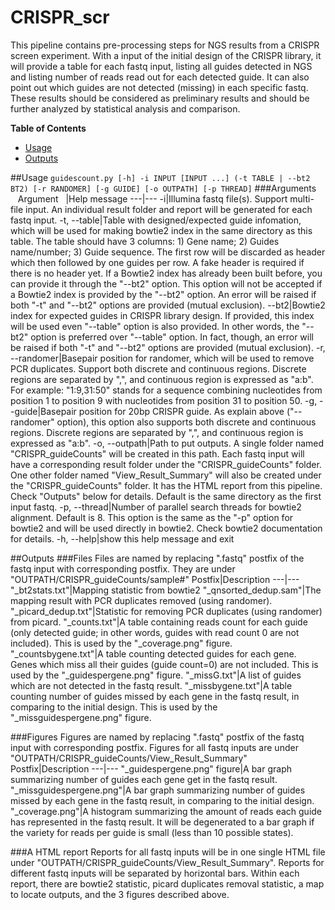 # CRISPR_scr
This pipeline contains pre-processing steps for NGS results from a CRISPR screen experiment. With a input of the initial design of the CRISPR library, it will provide a table for each fastq input, listing all guides detected in NGS and listing number of reads read out for each detected guide. It can also point out which guides are not detected (missing) in each specific fastq. These results should be considered as preliminary results and should be further analyzed by statistical analysis and comparison.

**Table of Contents**
- [Usage](#user-content-usage)
- [Outputs](#user-content-outputs)

##Usage
`guidescount.py [-h] -i INPUT [INPUT ...] (-t TABLE | --bt2 BT2) [-r RANDOMER] [-g GUIDE] [-o OUTPATH] [-p THREAD]`
###Arguments
&nbsp;&nbsp;&nbsp;Argument&nbsp;&nbsp;&nbsp;|Help message
---|---
-i|Illumina fastq file(s). Support multi-file input. An individual result folder and report will be generated for each fastq input.
-t, --table|Table with designed/expected guide infomation, which will be used for making bowtie2 index in the same directory as this table. The table should have 3 columns: 1) Gene name; 2) Guides name/number; 3) Guide sequence. The first row will be discarded as header which then followed by one guides per row. A fake header is required if there is no header yet. If a Bowtie2 index has already been built before, you can provide it through the "--bt2" option. This option will not be accepted if a Bowtie2 index is provided by the "--bt2" option. An error will be raised if both "-t" and "--bt2" options are provided (mutual exclusion).
--bt2|Bowtie2 index for expected guides in CRISPR library design. If provided, this index will be used even "--table" option is also provided. In other words, the "--bt2" option is preferred over "--table" option. In fact, though, an error will be raised if both "-t" and "--bt2" options are provided (mutual exclusion).
-r, --randomer|Basepair position for randomer, which will be used to remove PCR duplicates. Support both discrete and continuous regions. Discrete regions are separated by ",", and continuous region is expressed as "a:b". For example: "1:9,31:50" stands for a sequence combining nucleotides from position 1 to position 9 with nucleotides from position 31 to position 50.
-g, --guide|Basepair position for 20bp CRISPR guide. As explain above ("--randomer" option), this option also supports both discrete and continuous regions. Discrete regions are separated by ",", and continuous region is expressed as "a:b".
-o, --outpath|Path to put outputs. A single folder named "CRISPR\_guideCounts" will be created in this path. Each fastq input will have a corresponding result folder under the "CRISPR\_guideCounts" folder. One other folder named "View\_Result\_Summary" will also be created under the "CRISPR_guideCounts" folder. It has the HTML report from this pipeline. Check "Outputs" below for details. Default is the same directory as the first input fastq.
-p, --thread|Number of parallel search threads for bowtie2 alignment. Default is 8. This option is the same as the "-p" option for bowtie2 and will be used directly in bowtie2. Check bowtie2 documentation for details.
-h, --help|show this help message and exit

##Outputs
###Files
Files are named by replacing ".fastq" postfix of the fastq input with corresponding postfix. They are under "OUTPATH/CRISPR\_guideCounts/sample#"
Postfix|Description
---|---
"\_bt2stats.txt"|Mapping statistic from bowtie2
"\_qnsorted\_dedup.sam"|The mapping result with PCR duplicates removed (using randomer).
"\_picard\_dedup.txt"|Statistic for removing PCR duplicates (using randomer) from picard.
"\_counts.txt"|A table containing reads count for each guide (only detected guide; in other words, guides with read count 0 are not included). This is used by the "\_coverage.png" figure.
"\_countsbygene.txt"|A table counting detected guides for each gene. Genes which miss all their guides (guide count=0) are not included. This is used by the "\_guidespergene.png" figure.
"\_missG.txt"|A list of guides which are not detected in the fastq result.
"\_missbygene.txt"|A table counting number of guides missed by each gene in the fastq result, in comparing to the initial design. This is used by the "\_missguidespergene.png" figure.

###Figures
Figures are named by replacing ".fastq" postfix of the fastq input with corresponding postfix. Figures for all fastq inputs are under "OUTPATH/CRISPR\_guideCounts/View\_Result\_Summary"
Postfix|Description
---|---
"\_guidespergene.png" figure|A bar graph summarizing number of guides each gene get in the fastq result.
"\_missguidespergene.png"|A bar graph summarizing number of guides missed by each gene in the fastq result, in comparing to the initial design.
"\_coverage.png"|A histogram summarizing the amount of reads each guide has represented in the fastq result. It will be degenerated to a bar graph if the variety for reads per guide is small (less than 10 possible states).

###A HTML report
Reports for all fastq inputs will be in one single HTML file under "OUTPATH/CRISPR\_guideCounts/View\_Result\_Summary". Reports for different fastq inputs will be separated by horizontal bars. Within each report, there are bowtie2 statistic, picard duplicates removal statistic, a map to locate outputs, and the 3 figures described above.
